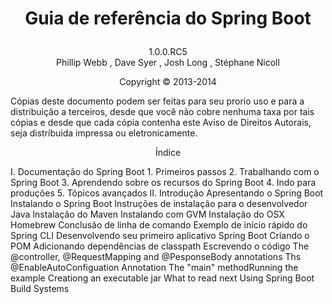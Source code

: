 
# <p align="center"> Guia de referência do Spring Boot</p>

<p align="center">1.0.0.RC5</br>Phillip Webb , Dave Syer , Josh Long , Stéphane Nicoll</p>

<p align="center">Copyright © 2013-2014</p>

Cópias deste documento podem ser feitas para seu prorio uso e para a distribuição a terceiros, desde que você não cobre nenhuma taxa por tais cópias e desde que cada cópia contenha este Aviso de Direitos Autorais, seja distribuida impressa ou eletronicamente.

<p align="center">Índice</p>

I. Documentação do Spring Boot
    1. Primeiros passos
    2. Trabalhando com o Spring Boot
    3. Aprendendo sobre os recursos do Spring Boot
    4. Indo para produções
    5. Tópicos avançados
II. Introdução
Apresentando o Spring Boot
Instalando o Spring Boot
Instruções de instalação para o desenvolvedor Java
Instalação do Maven
Instalando com GVM
Instalação do OSX Homebrew
Conclusão de linha de comando
Exemplo de início rápido do Spring CLI
Desenvolvendo seu primeiro aplicativo Spring Boot
Criando o POM
Adicionando dependências de classpath
Escrevendo o código
The @controller, @RequestMapping and @PesponseBody annotations
Ths @EnableAutoConfiguation Annotation
The "main" methodRunning the example
Creationg an executable jar
What to read next
Using Spring Boot
Build Systems


     
